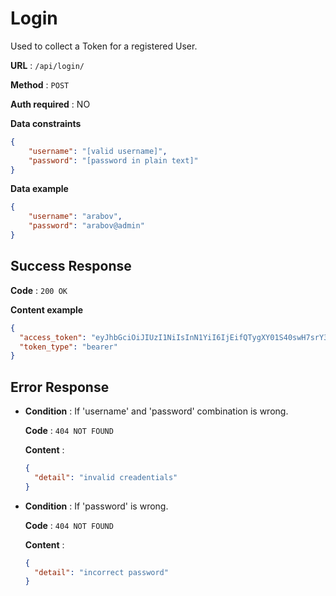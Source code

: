 # Login

Used to collect a Token for a registered User.

**URL** : `/api/login/`

**Method** : `POST`

**Auth required** : NO

**Data constraints**

```json
{
    "username": "[valid username]",
    "password": "[password in plain text]"
}
```

**Data example**

```json
{
    "username": "arabov",
    "password": "arabov@admin"
}
```

## Success Response

**Code** : `200 OK`

**Content example**

```json
{
  "access_token": "eyJhbGciOiJIUzI1NiIsInN1YiI6IjEifQTygXY01S40swH7srY3c",
  "token_type": "bearer"
}
```

## Error Response

* **Condition** : If 'username' and 'password' combination is wrong.

  **Code** : `404 NOT FOUND`

  **Content** :

  ```json
  {
    "detail": "invalid creadentials"
  }
  ```
* **Condition** : If 'password' is wrong.

  **Code** : `404 NOT FOUND`

  **Content** :

  ```json
  {
    "detail": "incorrect password"
  }
  ```
